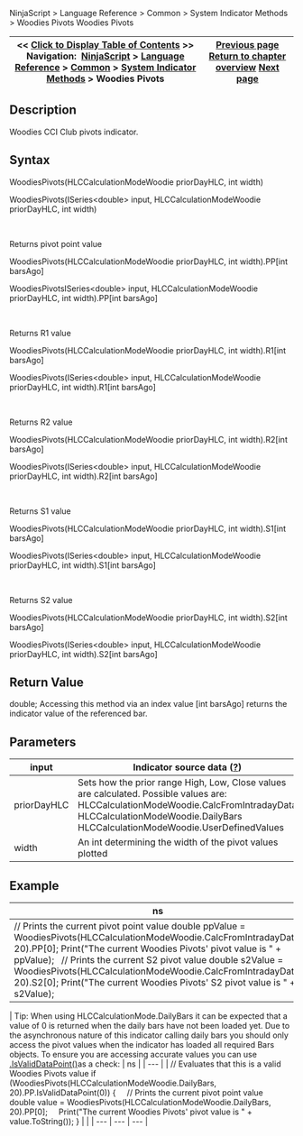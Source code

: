 ﻿
NinjaScript \> Language Reference \> Common \> System Indicator Methods \> Woodies Pivots
Woodies Pivots

| \<\< [Click to Display Table of Contents](woodies_pivots.md) \>\> **Navigation:**     [NinjaScript](ninjascript-1.md) \> [Language Reference](language_reference_wip-1.md) \> [Common](common-1.md) \> [System Indicator Methods](indicators-1.md) \> Woodies Pivots | [Previous page](woodies_cci-1.md) [Return to chapter overview](indicators-1.md) [Next page](zigzag-1.md) |
| --- | --- |

## Description
Woodies CCI Club pivots indicator.
 
## Syntax
WoodiesPivots(HLCCalculationModeWoodie priorDayHLC, int width)  

WoodiesPivots(ISeries\<double\> input, HLCCalculationModeWoodie priorDayHLC, int width)  

   

Returns pivot point value  

WoodiesPivots(HLCCalculationModeWoodie priorDayHLC, int width).PP\[int barsAgo]  

WoodiesPivotsISeries\<double\> input, HLCCalculationModeWoodie priorDayHLC, int width).PP\[int barsAgo]  

   

Returns R1 value  

WoodiesPivots(HLCCalculationModeWoodie priorDayHLC, int width).R1\[int barsAgo]  

WoodiesPivots(ISeries\<double\> input, HLCCalculationModeWoodie priorDayHLC, int width).R1\[int barsAgo]  

   

Returns R2 value  

WoodiesPivots(HLCCalculationModeWoodie priorDayHLC, int width).R2\[int barsAgo]  

WoodiesPivots(ISeries\<double\> input, HLCCalculationModeWoodie priorDayHLC, int width).R2\[int barsAgo]  

   

Returns S1 value  

WoodiesPivots(HLCCalculationModeWoodie priorDayHLC, int width).S1\[int barsAgo]  

WoodiesPivots(ISeries\<double\> input, HLCCalculationModeWoodie priorDayHLC, int width).S1\[int barsAgo]  

   

Returns S2 value  

WoodiesPivots(HLCCalculationModeWoodie priorDayHLC, int width).S2\[int barsAgo]  

WoodiesPivots(ISeries\<double\> input, HLCCalculationModeWoodie priorDayHLC, int width).S2\[int barsAgo]

## Return Value
double; Accessing this method via an index value \[int barsAgo] returns the indicator value of the referenced bar.

## Parameters
| input | Indicator source data ([?](valid_input_data_for_indicator-1.md)) |
| --- | --- |
| priorDayHLC | Sets how the prior range High, Low, Close values are calculated. Possible values are:   HLCCalculationModeWoodie.CalcFromIntradayData HLCCalculationModeWoodie.DailyBars HLCCalculationModeWoodie.UserDefinedValues |
| width | An int determining the width of the pivot values plotted |

## Example
| ns |
| --- |
| // Prints the current pivot point value double ppValue \= WoodiesPivots(HLCCalculationModeWoodie.CalcFromIntradayData, 20).PP\[0]; Print("The current Woodies Pivots' pivot value is " \+ ppValue);   // Prints the current S2 pivot value double s2Value \= WoodiesPivots(HLCCalculationModeWoodie.CalcFromIntradayData, 20).S2\[0]; Print("The current Woodies Pivots' S2 pivot value is " \+ s2Value); |

| Tip: When using HLCCalculationMode.DailyBars it can be expected that a value of 0 is returned when the daily bars have not been loaded yet. Due to the asynchronous nature of this indicator calling daily bars you should only access the pivot values when the indicator has loaded all required Bars objects. To ensure you are accessing accurate values you can use [.IsValidDataPoint()](isvaliddatapoint-1.md)as a check:   | ns | | --- | | // Evaluates that this is a valid Woodies Pivots value if (WoodiesPivots(HLCCalculationModeWoodie.DailyBars, 20).PP.IsValidDataPoint(0)) {      // Prints the current pivot point value      double value \= WoodiesPivots(HLCCalculationModeWoodie.DailyBars, 20).PP\[0];      Print("The current Woodies Pivots' pivot value is " \+ value.ToString()); } | |
| --- | --- | --- |

 
